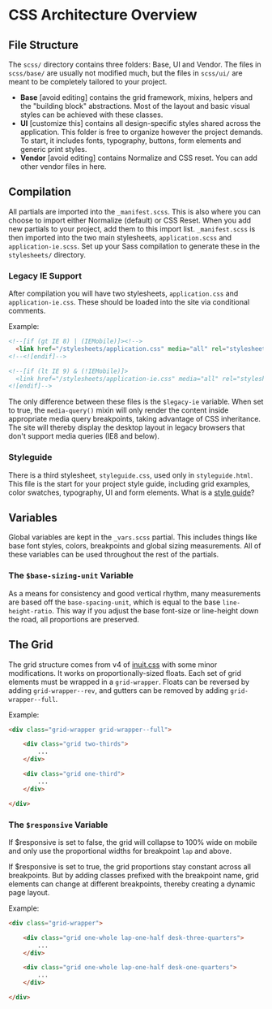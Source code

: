 # CSS Architecture Overview

## File Structure

The `scss/` directory contains three folders: Base, UI and Vendor. The files in `scss/base/` are usually not modified much, but the files in `scss/ui/` are meant to be completely tailored to your project.

- **Base** [avoid editing] contains the grid framework, mixins, helpers and the "building block" abstractions. Most of the layout and basic visual styles can be achieved with these classes.
- **UI** [customize this] contains all design-specific styles shared across the application. This folder is free to organize however the project demands. To start, it includes fonts, typography, buttons, form elements and generic print styles.
- **Vendor** [avoid editing] contains Normalize and CSS reset. You can add other vendor files in here.


## Compilation

All partials are imported into the `_manifest.scss`. This is also where you can choose to import either Normalize (default) or CSS Reset. When you add new partials to your project, add them to this import list. `_manifest.scss` is then imported into the two main stylesheets, `application.scss` and `application-ie.scss`. Set up your Sass compilation to generate these in the `stylesheets/` directory.

### Legacy IE Support

After compilation you will have two stylesheets, `application.css` and `application-ie.css`. These should be loaded into the site via conditional comments.

Example:
~~~html
<!--[if (gt IE 8) | (IEMobile)]><!-->
  <link href="/stylesheets/application.css" media="all" rel="stylesheet" type="text/css" />
<!--<![endif]-->

<!--[if (lt IE 9) & (!IEMobile)]>
  <link href="/stylesheets/application-ie.css" media="all" rel="stylesheet" type="text/css" />
<![endif]-->
~~~

The only difference between these files is the `$legacy-ie` variable. When set to true, the `media-query()` mixin will only render the content inside appropriate media query breakpoints, taking advantage of CSS inheritance. The site will thereby display the desktop layout in legacy browsers that don't support media queries (IE8 and below).

### Styleguide

There is a third stylesheet, `styleguide.css`, used only in `styleguide.html`. This file is the start for your project style guide, including grid examples, color swatches, typography, UI and form elements. What is a [style guide](http://alistapart.com/article/creating-style-guides)?


## Variables

Global variables are kept in the `_vars.scss` partial. This includes things like base font styles, colors, breakpoints and global sizing measurements. All of these variables can be used throughout the rest of the partials.

### The `$base-sizing-unit` Variable

As a means for consistency and good vertical rhythm, many measurements are based off the `base-spacing-unit`, which is equal to the base `line-height-ratio`. This way if you adjust the base font-size or line-height down the road, all proportions are preserved.


## The Grid

The grid structure comes from v4 of [inuit.css](https://github.com/csswizardry/inuit.css) with some minor modifications. It works on proportionally-sized floats. Each set of grid elements must be wrapped in a `grid-wrapper`. Floats can be reversed by adding `grid-wrapper--rev`, and gutters can be removed by adding `grid-wrapper--full`.

Example:
~~~html
<div class="grid-wrapper grid-wrapper--full">

    <div class="grid two-thirds">
        ...
    </div>

    <div class="grid one-third">
        ...
    </div>

</div>
~~~

### The `$responsive` Variable

If $responsive is set to false, the grid will collapse to 100% wide on mobile and only use the  proportional widths for breakpoint `lap` and above.

If $responsive is set to true, the grid proportions stay constant across all breakpoints. But by adding classes prefixed with the breakpoint name, grid elements can change at different breakpoints, thereby creating a dynamic page layout.

Example:
~~~html
<div class="grid-wrapper">

    <div class="grid one-whole lap-one-half desk-three-quarters">
        ...
    </div>

    <div class="grid one-whole lap-one-half desk-one-quarters">
        ...
    </div>

</div>
~~~
